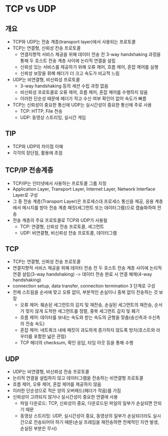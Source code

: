 # TCP vs UDP

## 개요
- TCP와 UDP는 전송 계층(transport layer)에서 사용되는 프로토콜
- TCP는 연결형, 신뢰성 전송 프로토콜
  - 연결지향적 서비스 제공을 위해 데이터 전송 전 3-way handshaking 과정을 통해 두 호스트 전송 계층 사이에 논리적 연결을 설립
  - 신뢰성 있는 서비스를 제공하기 위해 오류 제어, 흐름 제어, 혼잡 제어를 실행
  - 신뢰성 보장을 휘해 헤더가 더 크고 속도가 비교적 느림
- UDP는 비연결형, 비신뢰성 프로토콜
  - 3-way handshaking 등의 세션 수립 과정 없음
  - 비신뢰성 프로토콜로 오류 제어, 흐름 제어, 혼잡 제어를 수행하지 않음
  - 이러한 단순성 때문에 헤더가 작고 수신 여부 확인이 없어 속도가 빠름
- TCP는 신뢰성이 중요한 통신에 UDP는 실시간성이 중요한 통신에 주로 사용
  - TCP: HTTP, File 전송
  - UDP: 동영상 스트리밍, 실시간 게임

## TIP
- TCP와 UDP의 차이점 이해
- 각각의 장단점, 활용에 초점

## TCP/IP 전송계층
- TCP/IP는 인터넷에서 사용하는 프로토콜 그룹 지칭
- Application Layer, Transport Layer, Internet Layer, Network Interface Layer로 구성
- 그 중 전송 계층(Transport Layer)은 프로세스대 프로세스 통신을 제공, 응용 계층에서 메시지를 받아 전송 계층 패킷(세그먼트 또는 데이터그램)으로 캡슐화하여 전송
- 전송 계층의 주요 프로토콜로 TCP와 UDP가 사용됨
  - TCP: 연결형, 신뢰성 전송 프로토콜, 세그먼트
  - UDP: 비연결형, 비신뢰성 전송 프로토콜, 데이터그램

## TCP
- TCP는 연결형, 신뢰성 전송 프로토콜
- 연결지향적 서비스 제공을 위해 데이터 전송 전 두 호스트 전송 계층 사이에 논리적 연결 설립(3-way handshaking) -> 데이터 전송 완료 시 연결 해제(4-way handshaking)
- connection setup, data transfer, connection termination 3 단계로 구성
- 전체 스트림을 순서에 맞고 오류 없이, 부분적인 손실이나 중복 없이 전송하는 것 보장
  - 오류 제어: 훼손된 세그먼트의 감지 및 재전송, 손실된 세그먼트의 재전송, 순서가 맞지 않게 도착한 세그먼트를 정렬, 중복 세그먼트 감지 및 폐기
  - 흐름 제어: 데이터를 보내는 속도와 받는 속도의 균형을 맞춤(송신측과 수신측의 전송 속도)
  - 혼잡 제어: 네트쿼크 내에 패킷이 과도하게 증가하지 않도록 방지(호스트와 라우터를 포함한 넓은 관점)
  - TCP 헤더의 checksum, 확인 응답, 타임 아웃 등을 통해 수행

## UDP
- UDP는 비연결형, 비신뢰성 전송 프로토콜
- 논리적 연결을 설립하지 않고 데이터그램을 전송하는 비연결형 프로토콜
- 흐름 제어, 오류 제어, 혼잡 제어를 제공하지 않음
- 이러한 단순성으로 적은 양의 오버헤드(헤더가 작음)를 가짐
- 신뢰성이 고려되지 않거나 실시간성이 중요한 연결에 사용
  - 파일 다운로드: TCP, 신뢰성이 중요, 다운로드된 파일의 일부가 손실되면 안되기 때문
  - 동영상 스트리밍: UDP, 실시간성이 중요, 동영상의 일부가 손실되더라도 실시간으로 전송되어야 하기 때문(손실 프레임을 재전송하면 전체적인 지연 발생, 손실된 부분은 무시)
